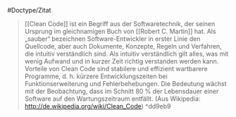 #Doctype/Zitat
> [[Clean Code]] ist ein Begriff aus der Softwaretechnik, der seinen Ursprung im gleichnamigen Buch von [[Robert C. Martin]] hat. Als „sauber“ bezeichnen Software-Entwickler in erster Linie den Quellcode, aber auch Dokumente, Konzepte, Regeln und Verfahren, die intuitiv verständlich sind. Als intuitiv verständlich gilt alles, was mit wenig Aufwand und in kurzer Zeit richtig verstanden werden kann. Vorteile von Clean Code sind stabilere und effizient wartbarere Programme, d. h. kürzere Entwicklungszeiten bei Funktionserweiterung und Fehlerbehebungen. Die Bedeutung wächst mit der Beobachtung, dass im Schnitt 80 % der Lebensdauer einer Software auf den Wartungszeitraum entfällt. (Aus Wikipedia: http://de.wikipedia.org/wiki/Clean_Code)
^dd9eb9
